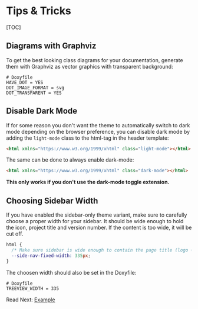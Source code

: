 # Tips & Tricks

[TOC]

## Diagrams with Graphviz

To get the best looking class diagrams for your documentation, generate them with Graphviz as vector graphics with transparent background:

```
# Doxyfile
HAVE_DOT = YES
DOT_IMAGE_FORMAT = svg
DOT_TRANSPARENT = YES
```

## Disable Dark Mode

If for some reason you don't want the theme to automatically switch to dark mode depending on the browser preference,
you can disable dark mode by adding the `light-mode` class to the html-tag in the header template:

```html
<html xmlns="https://www.w3.org/1999/xhtml" class="light-mode"></html>
```

The same can be done to always enable dark-mode:

```html
<html xmlns="https://www.w3.org/1999/xhtml" class="dark-mode"></html>
```

**This only works if you don't use the dark-mode toggle extension.**

## Choosing Sidebar Width

If you have enabled the sidebar-only theme variant, make sure to carefully choose a proper width for your sidebar.
It should be wide enough to hold the icon, project title and version number. If the content is too wide, it will be
cut off.

```css
html {
  /* Make sure sidebar is wide enough to contain the page title (logo + title + version) */
  --side-nav-fixed-width: 335px;
}
```

The choosen width should also be set in the Doxyfile:

```
# Doxyfile
TREEVIEW_WIDTH = 335
```

<span class="next_section_button">

Read Next: [Example](https://jothepro.github.io/doxygen-awesome-css/class_my_library_1_1_example.html)
</span>
